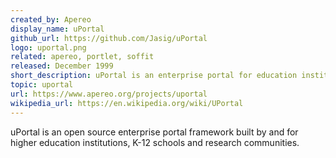 ```yaml
---
created_by: Apereo
display_name: uPortal
github_url: https://github.com/Jasig/uPortal
logo: uportal.png
related: apereo, portlet, soffit 
released: December 1999
short_description: uPortal is an enterprise portal for education institutions.
topic: uportal
url: https://www.apereo.org/projects/uportal
wikipedia_url: https://en.wikipedia.org/wiki/UPortal
---
```

uPortal is an open source enterprise portal framework built by and for higher education institutions, K-12 schools and research communities.
